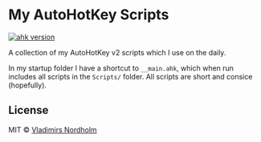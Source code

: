 # My AutoHotKey Scripts
[![ahk version](https://img.shields.io/badge/AHK-2.0-blue)]()

A collection of my AutoHotKey v2 scripts which I use on the daily.

In my startup folder I have a shortcut to `__main.ahk`, which when run includes all scripts in the `Scripts/` folder. All scripts are short and consice (hopefully).

## License
MIT © [Vladimirs Nordholm](https://github.com/vladdeSV)
